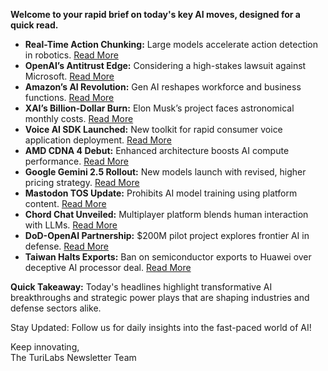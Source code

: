 <p><strong>Welcome to your rapid brief on today's key AI moves, designed for a quick read.</strong></p>
<ul>
<li><strong>Real-Time Action Chunking:</strong> Large models accelerate action detection in robotics. <a href="https://www.pi.website/research/real_time_chunking">Read More</a></li>
<li><strong>OpenAI’s Antitrust Edge:</strong> Considering a high-stakes lawsuit against Microsoft. <a href="https://arstechnica.com/ai/2025/06/openai-weighs-nuclear-option-of-antitrust-complaint-against-microsoft/">Read More</a></li>
<li><strong>Amazon’s AI Revolution:</strong> Gen AI reshapes workforce and business functions. <a href="https://www.aboutamazon.com/news/company-news/amazon-ceo-andy-jassy-on-generative-ai">Read More</a></li>
<li><strong>XAI’s Billion-Dollar Burn:</strong> Elon Musk’s project faces astronomical monthly costs. <a href="https://www.bloomberg.com/news/articles/2025-06-17/musk-s-xai-burning-through-1-billion-a-month-as-costs-pile-up">Read More</a></li>
<li><strong>Voice AI SDK Launched:</strong> New toolkit for rapid consumer voice application deployment. <a href="https://pocketcomputer.com">Read More</a></li>
<li><strong>AMD CDNA 4 Debut:</strong> Enhanced architecture boosts AI compute performance. <a href="https://chipsandcheese.com/p/amds-cdna-4-architecture-announcement">Read More</a></li>
<li><strong>Google Gemini 2.5 Rollout:</strong> New models launch with revised, higher pricing strategy. <a href="https://blog.google/products/gemini/gemini-2-5-model-family-expands/">Read More</a></li>
<li><strong>Mastodon TOS Update:</strong> Prohibits AI model training using platform content. <a href="https://techcrunch.com/2025/06/17/mastodon-updates-its-terms-to-prohibit-ai-model-training/">Read More</a></li>
<li><strong>Chord Chat Unveiled:</strong> Multiplayer platform blends human interaction with LLMs. <a href="https://www.chord.chat/hn">Read More</a></li>
<li><strong>DoD-OpenAI Partnership:</strong> $200M pilot project explores frontier AI in defense. <a href="https://www.theregister.com/2025/06/17/dod_openai_contract/">Read More</a></li>
<li><strong>Taiwan Halts Exports:</strong> Ban on semiconductor exports to Huawei over deceptive AI processor deal. <a href="https://www.tomshardware.com/tech-industry/semiconductors/taiwan-bans-chip-exports-to-huawei-smic-ban-comes-after-huawei-tricked-tsmc-into-making-one-million-ai-processors">Read More</a></li>
</ul>
<p><strong>Quick Takeaway:</strong> Today's headlines highlight transformative AI breakthroughs and strategic power plays that are shaping industries and defense sectors alike.</p>
<p>Stay Updated: Follow us for daily insights into the fast-paced world of AI!  </p>
<p>Keep innovating,<br />
The TuriLabs Newsletter Team</p>